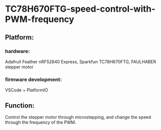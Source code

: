 # TC78H670FTG-speed-control-with-PWM-frequency

## Platform:
### hardware:
Adafruit Feather nRF52840 Express, Sparkfun TC78H670FTG, FAULHABER stepper motor

### firmware development:
VSCode + PlatformIO

## Function:
Control the stepper motor through microstepping, and change the speed through the frequency of the PWM.
